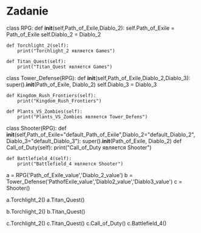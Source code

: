 # Zadanie

class RPG:
    def __init__(self,Path_of_Exile,Diablo_2):
        self.Path_of_Exile = Path_of_Exile
        self.Diablo_2 = Diablo_2

    def Torchlight_2(self):
        print("Torchlight_2 является Games")

    def Titan_Quest(self):
        print("Titan_Quest является Games")

class Tower_Defense(RPG):
    def __init__(self,Path_of_Exile,Diablo_2,Diablo_3):
        super().__init__(Path_of_Exile, Diablo_2)
        self.Diablo_3 = Diablo_3

    def Kingdom_Rush_Frontiers(self):
        print("Kingdom_Rush_Frontiers")

    def Plants_VS_Zombies(self):
        print("Plants_VS_Zombies является Tower_Defens")

class Shooter(RPG):
    def __init__(self,Path_of_Exile="default_Path_of_Exile",Diablo_2="default_Diablo_2",Diablo_3="default_Diablo_3"):
        super().__init__(Path_of_Exile, Diablo_2)
    def Call_of_Duty(self):
        print("Call_of_Duty является Shooter")

    def Battlefield_4(self):
        print("Battlefield_4 является Shooter")

a = RPG('Path_of_Exile_value','Diablo_2_value')
b = Tower_Defense('PathofExile_value','Diablo2_value','Diablo3_value')
c = Shooter()

a.Torchlight_2()
a.Titan_Quest()

b.Torchlight_2()
b.Titan_Quest()

c.Torchlight_2()
c.Titan_Quest()
c.Call_of_Duty()
c.Battlefield_4()
